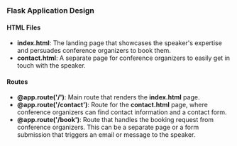 ### Flask Application Design

#### HTML Files
- **index.html**: The landing page that showcases the speaker's expertise and persuades conference organizers to book them.
- **contact.html**: A separate page for conference organizers to easily get in touch with the speaker.

#### Routes

- **@app.route('/')**: Main route that renders the **index.html** page.
- **@app.route('/contact')**: Route for the **contact.html** page, where conference organizers can find contact information and a contact form.
- **@app.route('/book')**: Route that handles the booking request from conference organizers. This can be a separate page or a form submission that triggers an email or message to the speaker.